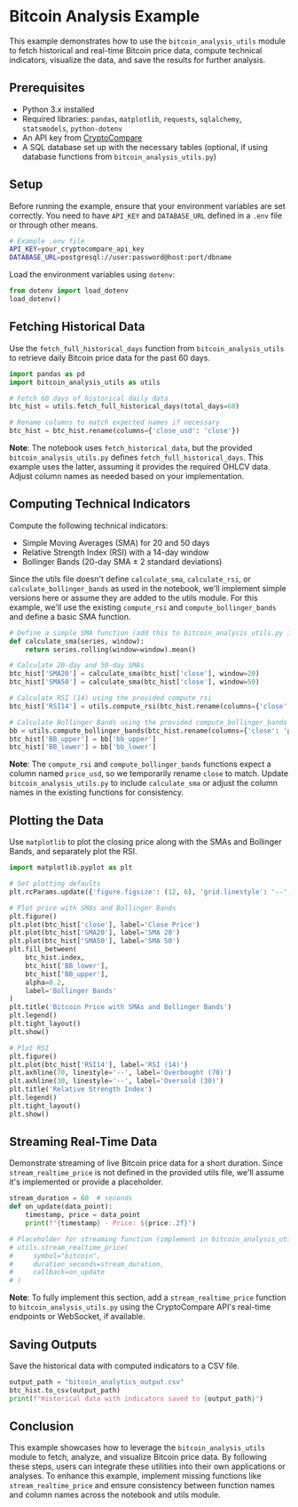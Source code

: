 # Bitcoin Analysis Example

This example demonstrates how to use the `bitcoin_analysis_utils` module to fetch historical and real-time Bitcoin price data, compute technical indicators, visualize the data, and save the results for further analysis.

## Prerequisites

- Python 3.x installed
- Required libraries: `pandas`, `matplotlib`, `requests`, `sqlalchemy`, `statsmodels`, `python-dotenv`
- An API key from [CryptoCompare](https://min-api.cryptocompare.com/)
- A SQL database set up with the necessary tables (optional, if using database functions from `bitcoin_analysis_utils.py`)

## Setup

Before running the example, ensure that your environment variables are set correctly. You need to have `API_KEY` and `DATABASE_URL` defined in a `.env` file or through other means.

```bash
# Example .env file
API_KEY=your_cryptocompare_api_key
DATABASE_URL=postgresql://user:password@host:port/dbname
```

Load the environment variables using `dotenv`:

```python
from dotenv import load_dotenv
load_dotenv()
```

## Fetching Historical Data

Use the `fetch_full_historical_days` function from `bitcoin_analysis_utils` to retrieve daily Bitcoin price data for the past 60 days.

```python
import pandas as pd
import bitcoin_analysis_utils as utils

# Fetch 60 days of historical daily data
btc_hist = utils.fetch_full_historical_days(total_days=60)

# Rename columns to match expected names if necessary
btc_hist = btc_hist.rename(columns={'close_usd': 'close'})
```

**Note**: The notebook uses `fetch_historical_data`, but the provided `bitcoin_analysis_utils.py` defines `fetch_full_historical_days`. This example uses the latter, assuming it provides the required OHLCV data. Adjust column names as needed based on your implementation.

## Computing Technical Indicators

Compute the following technical indicators:
- Simple Moving Averages (SMA) for 20 and 50 days
- Relative Strength Index (RSI) with a 14-day window
- Bollinger Bands (20-day SMA ± 2 standard deviations)

Since the utils file doesn't define `calculate_sma`, `calculate_rsi`, or `calculate_bollinger_bands` as used in the notebook, we'll implement simple versions here or assume they are added to the utils module. For this example, we'll use the existing `compute_rsi` and `compute_bollinger_bands` and define a basic SMA function.

```python
# Define a simple SMA function (add this to bitcoin_analysis_utils.py if not present)
def calculate_sma(series, window):
    return series.rolling(window=window).mean()

# Calculate 20-day and 50-day SMAs
btc_hist['SMA20'] = calculate_sma(btc_hist['close'], window=20)
btc_hist['SMA50'] = calculate_sma(btc_hist['close'], window=50)

# Calculate RSI (14) using the provided compute_rsi
btc_hist['RSI14'] = utils.compute_rsi(btc_hist.rename(columns={'close': 'price_usd'}), window=14)

# Calculate Bollinger Bands using the provided compute_bollinger_bands
bb = utils.compute_bollinger_bands(btc_hist.rename(columns={'close': 'price_usd'}), window=20, num_std=2)
btc_hist['BB_upper'] = bb['bb_upper']
btc_hist['BB_lower'] = bb['bb_lower']
```

**Note**: The `compute_rsi` and `compute_bollinger_bands` functions expect a column named `price_usd`, so we temporarily rename `close` to match. Update `bitcoin_analysis_utils.py` to include `calculate_sma` or adjust the column names in the existing functions for consistency.

## Plotting the Data

Use `matplotlib` to plot the closing price along with the SMAs and Bollinger Bands, and separately plot the RSI.

```python
import matplotlib.pyplot as plt

# Set plotting defaults
plt.rcParams.update({'figure.figsize': (12, 6), 'grid.linestyle': '--', 'grid.alpha': 0.6})

# Plot price with SMAs and Bollinger Bands
plt.figure()
plt.plot(btc_hist['close'], label='Close Price')
plt.plot(btc_hist['SMA20'], label='SMA 20')
plt.plot(btc_hist['SMA50'], label='SMA 50')
plt.fill_between(
    btc_hist.index,
    btc_hist['BB_lower'],
    btc_hist['BB_upper'],
    alpha=0.2,
    label='Bollinger Bands'
)
plt.title('Bitcoin Price with SMAs and Bollinger Bands')
plt.legend()
plt.tight_layout()
plt.show()

# Plot RSI
plt.figure()
plt.plot(btc_hist['RSI14'], label='RSI (14)')
plt.axhline(70, linestyle='--', label='Overbought (70)')
plt.axhline(30, linestyle='--', label='Oversold (30)')
plt.title('Relative Strength Index')
plt.legend()
plt.tight_layout()
plt.show()
```

## Streaming Real-Time Data

Demonstrate streaming of live Bitcoin price data for a short duration. Since `stream_realtime_price` is not defined in the provided utils file, we'll assume it's implemented or provide a placeholder.

```python
stream_duration = 60  # seconds
def on_update(data_point):
    timestamp, price = data_point
    print(f"{timestamp} - Price: ${price:.2f}")

# Placeholder for streaming function (implement in bitcoin_analysis_utils.py)
# utils.stream_realtime_price(
#     symbol="bitcoin",
#     duration_seconds=stream_duration,
#     callback=on_update
# )
```

**Note**: To fully implement this section, add a `stream_realtime_price` function to `bitcoin_analysis_utils.py` using the CryptoCompare API's real-time endpoints or WebSocket, if available.

## Saving Outputs

Save the historical data with computed indicators to a CSV file.

```python
output_path = "bitcoin_analytics_output.csv"
btc_hist.to_csv(output_path)
print(f"Historical data with indicators saved to {output_path}")
```

## Conclusion

This example showcases how to leverage the `bitcoin_analysis_utils` module to fetch, analyze, and visualize Bitcoin price data. By following these steps, users can integrate these utilities into their own applications or analyses. To enhance this example, implement missing functions like `stream_realtime_price` and ensure consistency between function names and column names across the notebook and utils module.
